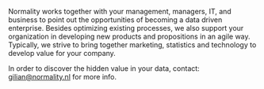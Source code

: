 Normality works together with your management, managers, IT, and business to point out the opportunities of becoming a data driven enterprise. Besides optimizing existing processes, we also support your organization in developing new products and propositions in an agile way. Typically, we strive to bring together marketing, statistics and technology to develop value for your company.

In order to discover the hidden value in your data, contact: gilian@normality.nl for more info.
